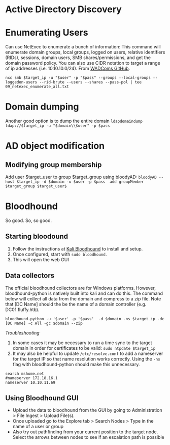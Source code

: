 # Active Directory Discovery

# Enumerating Users
Can use NetExec to enumerate a bunch of information:
This command will enumerate domain groups, local groups, logged on users, relative identifiers (RIDs), sessions, domain users, SMB shares/permissions, and get the domain password policy. You can also use CIDR notation to target a range of ip addresses (i.e. 10.10.10.0/24). From [WADComs GitHub](https://wadcoms.github.io/wadcoms/NetExec-Enum-SMB/).

`nxc smb $target_ip -u "$user" -p "$pass" --groups --local-groups --loggedon-users --rid-brute --users --shares --pass-pol | tee 09_netexec_enumerate_all.txt`


# Domain dumping
Another good option is to dump the entire domain
`ldapdomaindump ldap://$target_ip -u "$domain\\$user" -p $pass`



# AD object modification
## Modifying group membership
Add user $target_user to group $target_group using bloodyAD:
`bloodyAD --host $target_ip -d $domain -u $user -p $pass  add groupMember $target_group $target_user$` 


# Bloodhound
So good. So, so good.

## Starting bloodound
1. Follow the instructions at [Kali Bloodhound](https://www.kali.org/tools/bloodhound/) to install and setup.
2. Once configured, start with `sudo bloodhound`.
3. This will open the web GUI


## Data collectors
The official bloodhound collectors are for Windows platforms. However, bloodhound-python is natively built into kali and can do this. The command below will collect all data from the domain and compress to a zip file. Note that [DC Name] should the be the name of a domain controller (e.g. DC01.fluffy.htb).

`bloodhound-python -u '$user' -p '$pass'  -d $domain -ns $target_ip -dc [DC Name] -c All -gc $domain --zip`

*Troubleshooting*
1. In some cases it may be necessary to run a time sync to the target domain in order for certificates to be valid: `sudo ntpdate $target_ip`
2. It may also be helpful to update `/etc/resolve.conf` to add a nameserver for the target IP so that name resolution works correctly. Using the `-ns` flag with bloodhound-python should make this unnecessary.
```
search mshome.net 
#nameserver 172.18.16.1 
nameserver 10.10.11.69 
```

## Using Bloodhound GUI
- Upload the data to bloodhound from the GUI by going to Administration > File Ingest > Upload File(s). 
- Once uploaded go to the Explore tab > Search Nodes > Type in the name of a user or group
- Also try out pathfinding from your current position to the target node. Select the arrows between nodes to see if an escalation path is possible